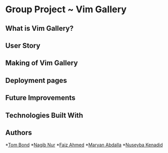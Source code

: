 # Group Project ~ Vim Gallery


## What is Vim Gallery?



## User Story

## Making of Vim Gallery

## Deployment pages

## Future Improvements

## Technologies Built With

## Authors
*[Tom Bond](https://github.com/BondT1) *[Nagib Nur](https://github.com/nagibnur) *[Faiz Ahmed](https://github.com/faizahmed2002) 
*[Maryan Abdalla](https://github.com/maryanne3) *[Nuseyba Kenadid](https://github.com/NazKena) 


